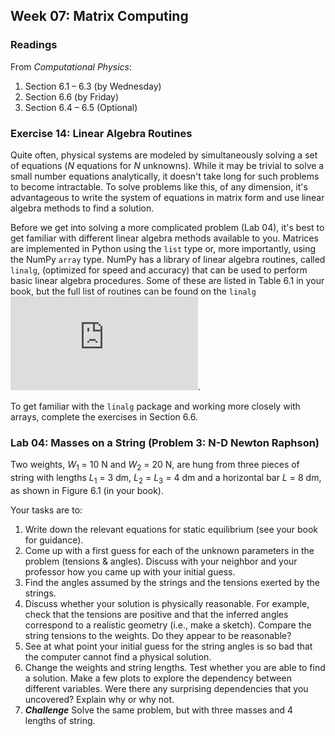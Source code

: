 ## Week 07: Matrix Computing

### Readings
From _Computational Physics_:
 1. Section 6.1 &ndash; 6.3 (by Wednesday)
 2. Section 6.6 (by Friday)
 3. Section 6.4 &ndash; 6.5 (Optional)

### Exercise 14: Linear Algebra Routines
Quite often, physical systems are modeled by simultaneously solving a 
set of equations (_N_ equations for _N_ unknowns). While it may be trivial
to solve a small number equations analytically, it doesn't take long for
such problems to become intractable. To solve problems like this, of any
dimension, it's advantageous to write the system of equations in matrix
form and use linear algebra methods to find a solution.

Before we get into solving a more complicated problem (Lab 04), it's best
to get familiar with different linear algebra methods available to you. 
Matrices are implemented in Python using the `list` type or, more importantly,
using the NumPy `array` type. NumPy has a library of linear algebra routines,
called `linalg`,
(optimized for speed and accuracy) that can be used to perform basic 
linear algebra procedures. Some of these are listed in Table 6.1 in your 
book, but the full list of routines can be found on the `linalg` 
![documentation webpage](https://docs.scipy.org/doc/numpy/reference/routines.linalg.html).

To get familiar with the `linalg` package and working more closely with 
arrays, complete the exercises in Section 6.6.

### Lab 04: Masses on a String (Problem 3: N-D Newton Raphson)
Two weights, _W_<sub>1</sub> = 10 N and _W_<sub>2</sub> = 20 N, are hung 
from three pieces of string with lengths _L_<sub>1</sub> = 3 dm, 
_L_<sub>2</sub> = _L_<sub>3</sub> = 4 dm and a horizontal bar _L_ = 8 dm,
as shown in Figure 6.1 (in your book). 

Your tasks are to:
 1. Write down the relevant equations for static equilibrium (see your 
    book for guidance).
 2. Come up with a first guess for each of the unknown parameters in the
    problem (tensions &amp; angles). Discuss with your neighbor and your
    professor how you came up with your initial guess.
 3. Find the angles assumed by the strings and the tensions exerted by 
    the strings.
 4. Discuss whether your solution is physically reasonable. For example, 
    check that the tensions are positive and that the inferred angles 
    correspond to a realistic geometry (i.e., make a sketch). Compare the 
    string tensions to the weights. Do they appear to be reasonable?
 5. See at what point your initial guess for the string angles is so bad 
    that the computer cannot find a physical solution.
 6. Change the weights and string lengths. Test whether you are able to
    find a solution. Make a few plots to explore the dependency between
    different variables. Were there any surprising dependencies that you
    uncovered? Explain why or why not.
 7. _**Challenge**_ Solve the same problem, but with three masses and 4
    lengths of string.





    
